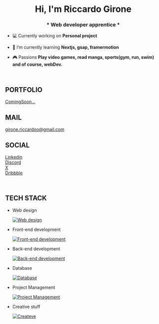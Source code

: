 <h1 align="center">Hi, I'm Riccardo Girone </h1>
<h3 align="center">* Web developer apprentice *</h3>

-   💻 Currently working on **Personal project**

-   🌱 I’m currently learning **Nextjs, gsap, framermotion**

-   🎮 Passions **Play video games, read manga, sports(gym, run, swim) and of course, webDev.**

</br>


<h2>PORTFOLIO</h2>

[ComingSoon...](https://github.com/riccardo-girone)

<h2>MAIL</h2>

<a href="mailto:girone.riccardoo@gmail.com" target="_blank">girone.riccardoo@gmail.com</a>

<h2>SOCIAL</h2>

<a href="https://www.linkedin.com/in/riccardo-girone" target="_blank">Linkedin</a> \
<a href="https://discord.com/" target="_blank">Discord</a> \
<a href="https://x.com/riccardo_girone" target="_blank">X</a> \
<a href="https://dribbble.com/riccardo-girone" target="_blank">Dribbble</a>

</br>

<h2>TECH STACK</h2>

-   Web design

    [![Web design](https://skillicons.dev/icons?i=figma,xd&perline=3)](https://skillicons.dev)

-   Front-end development

    [![Front-end development](https://skillicons.dev/icons?i=html,css,tailwind,sass,js,react,nextjs&perline=3)](https://skillicons.dev)

-   Back-end development

    [![Back-end development](https://skillicons.dev/icons?i=php&perline=3)](https://skillicons.dev)

-   Database

    [![Database](https://skillicons.dev/icons?i=mongodb&perline=3)](https://skillicons.dev)

-   Project Management

    [![Project Management](https://skillicons.dev/icons?i=git,github&perline=3)](https://skillicons.dev)

-   Creative stuff

    [![Createve](https://skillicons.dev/icons?i=blender&perline=3)](https://skillicons.dev)
    
